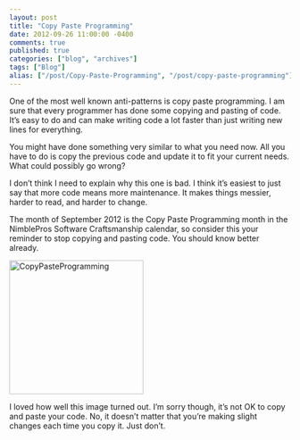 ```yaml
---
layout: post
title: "Copy Paste Programming"
date: 2012-09-26 11:00:00 -0400
comments: true
published: true
categories: ["blog", "archives"]
tags: ["Blog"]
alias: ["/post/Copy-Paste-Programming", "/post/copy-paste-programming"]
---
```

<!-- more -->

<p>One of the most well known anti-patterns is copy paste programming. I am sure that every programmer has done some copying and pasting of code. It’s easy to do and can make writing code a lot faster than just writing new lines for everything.</p>  <p>You might have done something very similar to what you need now. All you have to do is copy the previous code and update it to fit your current needs. What could possibly go wrong?</p>  <p>I don’t think I need to explain why this one is bad. I think it’s easiest to just say that more code means more maintenance. It makes things messier, harder to read, and harder to change.</p>  <p>The month of September 2012 is the Copy Paste Programming month in the NimblePros Software Craftsmanship calendar, so consider this your reminder to stop copying and pasting code. You should know better already.</p>  <p><a href="http://brendan.enrick.com/image.axd?picture=CopyPasteProgramming.jpg"><img style="background-image: none; border-bottom: 0px; border-left: 0px; padding-left: 0px; padding-right: 0px; display: inline; border-top: 0px; border-right: 0px; padding-top: 0px" title="CopyPasteProgramming" border="0" alt="CopyPasteProgramming" src="http://brendan.enrick.com/image.axd?picture=CopyPasteProgramming_thumb.jpg" width="240" height="240" /></a></p>  <p>I loved how well this image turned out. I’m sorry though, it’s not OK to copy and paste your code. No, it doesn’t matter that you’re making slight changes each time you copy it. Just don’t.</p>

